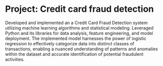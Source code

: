 # Project: Credit card fraud detection
Developed and implemented an a Credit Card Fraud Detection system utilizing machine learning algorithms and statistical modeling. Leveraged Python and its libraries for data analysis, feature engineering, and model deployment. The implemented model harnesses the power of logistic regression to effectively categorize data into distinct classes of transactions, enabling a nuanced understanding of patterns and anomalies within the dataset and accurate identification of potential fraudulent activities.
